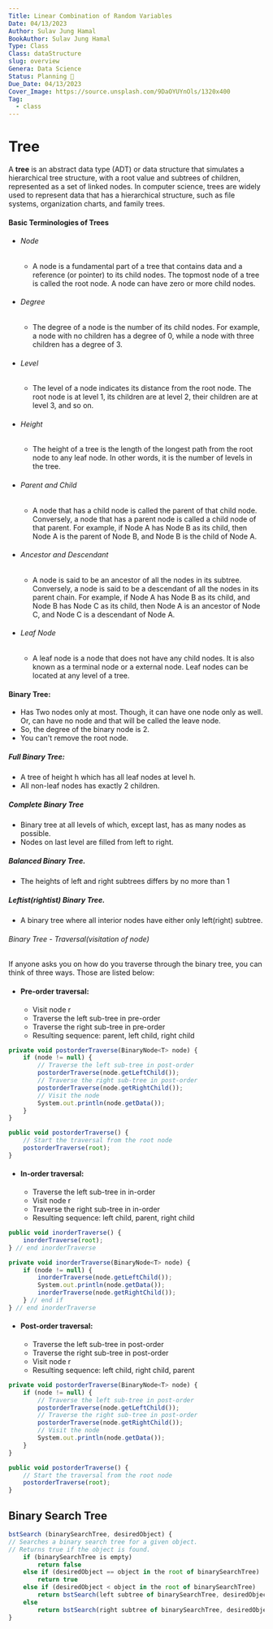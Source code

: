 ```yaml
---
Title: Linear Combination of Random Variables
Date: 04/13/2023
Author: Sulav Jung Hamal
BookAuthor: Sulav Jung Hamal
Type: Class
Class: dataStructure
slug: overview
Genera: Data Science 
Status: Planning 🔗
Due_Date: 04/13/2023
Cover_Image: https://source.unsplash.com/9DaOYUYnOls/1320x400
Tag:
  - class
---
```


# Tree 
A **tree** is an abstract data type (ADT) or data structure that simulates a hierarchical tree structure, with a root value and subtrees of children, represented as a set of linked nodes. In computer science, trees are widely used to represent data that has a hierarchical structure, such as file systems, organization charts, and family trees.

#### Basic Terminologies of Trees

- ###### Node
	- A node is a fundamental part of a tree that contains data and a reference (or pointer) to its child nodes. The topmost node of a tree is called the root node. A node can have zero or more child nodes.

- ###### Degree
	- The degree of a node is the number of its child nodes. For example, a node with no children has a degree of 0, while a node with three children has a degree of 3.

- ###### Level
	- The level of a node indicates its distance from the root node. The root node is at level 1, its children are at level 2, their children are at level 3, and so on.

- ###### Height
	- The height of a tree is the length of the longest path from the root node to any leaf node. In other words, it is the number of levels in the tree.

- ###### Parent and Child
	- A node that has a child node is called the parent of that child node. Conversely, a node that has a parent node is called a child node of that parent. For example, if Node A has Node B as its child, then Node A is the parent of Node B, and Node B is the child of Node A.

- ###### Ancestor and Descendant
	- A node is said to be an ancestor of all the nodes in its subtree. Conversely, a node is said to be a descendant of all the nodes in its parent chain. For example, if Node A has Node B as its child, and Node B has Node C as its child, then Node A is an ancestor of Node C, and Node C is a descendant of Node A.

- ###### Leaf Node
	- A leaf node is a node that does not have any child nodes. It is also known as a terminal node or a external node. Leaf nodes can be located at any level of a tree.

#### Binary Tree:
- Has Two nodes only at most. Though, it can have one node only as well. Or, can have no node and that will be called the leave node. 
- So, the degree of the binary node is 2. 
- You can't remove the root node. 
##### Full Binary Tree: 
- A tree of height h which has all leaf nodes at level h. 
- All non-leaf nodes has exactly 2 children. 
##### Complete Binary Tree
- Binary tree at all levels of which, except last, has as many nodes as possible. 
- Nodes on last level are filled from left to right. 
##### Balanced Binary Tree. 
- The heights of left and right subtrees differs by no more than 1
##### Leftist(rightist) Binary Tree.
- A binary tree where all interior nodes have either only left(right) subtree.
###### Binary Tree - Traversal(visitation of node)
If anyone asks you on how do you traverse through the binary tree, you can think of three ways. Those are listed below: 
- #### Pre-order traversal:
    -   Visit node r
    -   Traverse the left sub-tree in pre-order
    -   Traverse the right sub-tree in pre-order
    -   Resulting sequence: parent, left child, right child
```js
private void postorderTraverse(BinaryNode<T> node) {
    if (node != null) {
        // Traverse the left sub-tree in post-order
        postorderTraverse(node.getLeftChild());
        // Traverse the right sub-tree in post-order
        postorderTraverse(node.getRightChild());
        // Visit the node
        System.out.println(node.getData());
    }
}

public void postorderTraverse() {
    // Start the traversal from the root node
    postorderTraverse(root);
}

```

- #### In-order traversal:
    -   Traverse the left sub-tree in in-order
    -   Visit node r
    -   Traverse the right sub-tree in in-order
    -   Resulting sequence: left child, parent, right child
```js
public void inorderTraverse() {  
	inorderTraverse(root);  
} // end inorderTraverse

private void inorderTraverse(BinaryNode<T> node) {  
	if (node != null) {  
		inorderTraverse(node.getLeftChild());  
		System.out.println(node.getData());  
		inorderTraverse(node.getRightChild());  
	} // end if  
} // end inorderTraverse
```

- #### Post-order traversal:
    -   Traverse the left sub-tree in post-order
    -   Traverse the right sub-tree in post-order
    -   Visit node r
    -   Resulting sequence: left child, right child, parent
```js
private void postorderTraverse(BinaryNode<T> node) {
    if (node != null) {
        // Traverse the left sub-tree in post-order
        postorderTraverse(node.getLeftChild());
        // Traverse the right sub-tree in post-order
        postorderTraverse(node.getRightChild());
        // Visit the node
        System.out.println(node.getData());
    }
}

public void postorderTraverse() {
    // Start the traversal from the root node
    postorderTraverse(root);
}

```

## Binary Search Tree
```js
bstSearch (binarySearchTree, desiredObject) {  
// Searches a binary search tree for a given object.  
// Returns true if the object is found.  
	if (binarySearchTree is empty)  
		return false  
	else if (desiredObject == object in the root of binarySearchTree)  
		return true  
	else if (desiredObject < object in the root of binarySearchTree)  
		return bstSearch(left subtree of binarySearchTree, desiredObject)  
	else  
		return bstSearch(right subtree of binarySearchTree, desiredObject)  
}
```
